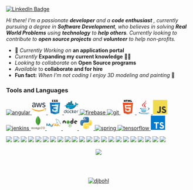 [![LinkedIn Badge](https://img.shields.io/badge/LinkedIn-Profile-informational?style=flat&logo=linkedin&logoColor=white&color=ff246c)](https://www.linkedin.com/in/djbohl/)

<p>
  <em>
   Hi there! I'm a passionate <b>developer</b> and a <b>code enthusiast</b>&nbsp;, currently pursuing a degree in <b><span>Software Development</span></b></a>, who believes in solving  
      <b>Real World Problems</b> using <b>technology</b> to <b>help others</b>. Currently looking to contribute to
    <b>open source projects</b> and 
    <b>volunteer</b> to help non-profits.
  </em>  
</p>

- 🔭 *Currently Working on* **an application portal**
- *Currently* **Expanding my current knowledge** 👨‍💻
- *Looking to collaborate* on **Open Source programs** 
- *Available* to **collaborate and for hire**
- **Fun fact:** *When I'm not coding I enjoy 3D modeling and painting* 🎨
<!-- 📫 How to reach: **** 📧 -->

### Tools and Languages

<p align="left"> 
  <a href="https://angular.io" target="_blank"> <img src="https://angular.io/assets/images/logos/angular/angular.svg" alt="angular" width="40" height="40"/> </a> 
  <a href="https://aws.amazon.com" target="_blank"> <img src="https://raw.githubusercontent.com/devicons/devicon/master/icons/amazonwebservices/amazonwebservices-original-wordmark.svg" alt="aws" width="40" height="40"/> </a> 
 <a href="https://www.w3schools.com/css/" target="_blank"> <img src="https://raw.githubusercontent.com/devicons/devicon/master/icons/css3/css3-original-wordmark.svg" alt="css3" width="40" height="40"/> </a> 
  <a href="https://www.docker.com/" target="_blank"> <img src="https://raw.githubusercontent.com/devicons/devicon/master/icons/docker/docker-original-wordmark.svg" alt="docker" width="40" height="40"/> </a> 
  <a href="https://firebase.google.com/" target="_blank"> <img src="https://www.vectorlogo.zone/logos/firebase/firebase-icon.svg" alt="firebase" width="40" height="40"/> </a> 
  <a href="https://git-scm.com/" target="_blank"> <img src="https://www.vectorlogo.zone/logos/git-scm/git-scm-icon.svg" alt="git" width="40" height="40"/> </a> 
  <a href="https://www.w3.org/html/" target="_blank"> <img src="https://raw.githubusercontent.com/devicons/devicon/master/icons/html5/html5-original-wordmark.svg" alt="html5" width="40" height="40"/> </a> 
  <a href="https://www.java.com" target="_blank"> <img src="https://raw.githubusercontent.com/devicons/devicon/master/icons/java/java-original.svg" alt="java" width="40" height="40"/> </a> 
  <a href="https://developer.mozilla.org/en-US/docs/Web/JavaScript" target="_blank"> <img src="https://raw.githubusercontent.com/devicons/devicon/master/icons/javascript/javascript-original.svg" alt="javascript" width="40" height="40"/> </a> 
  <a href="https://www.jenkins.io" target="_blank"> <img src="https://www.vectorlogo.zone/logos/jenkins/jenkins-icon.svg" alt="jenkins" width="40" height="40"/> </a> 
 <a href="https://www.mongodb.com/" target="_blank"> <img src="https://raw.githubusercontent.com/devicons/devicon/master/icons/mongodb/mongodb-original-wordmark.svg" alt="mongodb" width="40" height="40"/> </a> 
  <a href="https://www.mysql.com/" target="_blank"> <img src="https://raw.githubusercontent.com/devicons/devicon/master/icons/mysql/mysql-original-wordmark.svg" alt="mysql" width="40" height="40"/> </a> 
  <a href="https://nodejs.org" target="_blank"> <img src="https://raw.githubusercontent.com/devicons/devicon/master/icons/nodejs/nodejs-original-wordmark.svg" alt="nodejs" width="40" height="40"/> </a> 
 <a href="https://www.python.org" target="_blank"> <img src="https://raw.githubusercontent.com/devicons/devicon/master/icons/python/python-original.svg" alt="python" width="40" height="40"/> </a> 
  <a href="https://spring.io/" target="_blank"> <img src="https://www.vectorlogo.zone/logos/springio/springio-icon.svg" alt="spring" width="40" height="40"/> </a> 
  <a href="https://www.tensorflow.org" target="_blank"> <img src="https://www.vectorlogo.zone/logos/tensorflow/tensorflow-icon.svg" alt="tensorflow" width="40" height="40"/> </a> 
  <a href="https://www.typescriptlang.org/" target="_blank"> <img src="https://raw.githubusercontent.com/devicons/devicon/master/icons/typescript/typescript-original.svg" alt="typescript" width="40" height="40"/> </a> </p>

![](https://img.shields.io/badge/Code-Angular-informational?style=flat&logo=Angular&logoColor=white&color=ff246c)
![](https://img.shields.io/badge/Code-React-informational?style=flat&logo=react&logoColor=white&color=ff246c)
![](https://img.shields.io/badge/Code-Vue-informational?style=flat&logo=vue.js&logoColor=white&color=ff246c)
![](https://img.shields.io/badge/Code-JavaScript-informational?style=flat&logo=Javascript&logoColor=white&color=ff246c)
![](https://img.shields.io/badge/Code-TypeScript-informational?style=flat&logo=Typescript&logoColor=white&color=ff246c)
![](https://img.shields.io/badge/Code-Java-informational?style=flat&logo=Java&logoColor=white&color=ff246c)
![](https://img.shields.io/badge/Code-MongoDB-informational?style=flat&logo=mongodb&logoColor=white&color=ff246c)
![](https://img.shields.io/badge/Style-Bootstrap-informational?style=flat&logo=Bootstrap&logoColor=white&color=ff246c)
![](https://img.shields.io/badge/Style-Bootstrap-informational?style=flat&logo=Bootstrap&logoColor=white&color=ff246c)
![](https://img.shields.io/badge/Style-CSS-informational?style=flat&logo=css3&logoColor=white&color=ff246c)
![](https://img.shields.io/badge/Style-Tailwind-informational?style=flat&logo=Tailwind-CSS&logoColor=white&color=ff246c)
![](https://img.shields.io/badge/Style-Sass-informational?style=flat&logo=Sass&logoColor=white&color=ff246c)
![](https://img.shields.io/badge/Tools-Netlify-informational?style=flat&logo=netlify&logoColor=white&color=ff246c)
![](https://img.shields.io/badge/Tools-Vercel-informational?style=flat&logo=vercel&logoColor=white&color=ff246c)
![](https://img.shields.io/badge/Tools-NPM-informational?style=flat&logo=npm&logoColor=white&color=ff246c)
![](https://img.shields.io/badge/Tools-Node.js-informational?style=flat&logo=Nodejs&logoColor=white&color=ff246c)
![](https://img.shields.io/badge/Tools-Figma-informational?style=flat&logo=figma&logoColor=white&color=ff246c)
![](https://img.shields.io/badge/Tools-AfterEffects-informational?style=flat&logo=Adobe-After-Effects&logoColor=white&color=ff246c)
![](https://img.shields.io/badge/Tools-Photoshop-informational?style=flat&logo=Adobe-Photoshop&logoColor=white&color=ff246c)
![](https://img.shields.io/badge/Tools-Illustrator-informational?style=flat&logo=Adobe-Illustrator&logoColor=white&color=ff246c)
![](https://img.shields.io/badge/Tools-AdobeXD-informational?style=flat&logo=adobexd&logoColor=white&color=ff246c)
![](https://img.shields.io/badge/Tools-FramerMotion-informational?style=flat&logo=FramerMotion&logoColor=white&color=ff246c)

<p align="center">
<img align="center" src="https://github-readme-streak-stats.herokuapp.com/?user=djbohl&theme=radical" />
</p>
<br>
<br>


<p align="center"> <a href="https://github.com/ryo-ma/github-profile-trophy"><img src="https://github-profile-trophy.vercel.app/?username=djbohl&theme=radical" alt="djbohl" /></a> </p>

<!--
## Projects
[![FrenchQuiz](https://github-readme-stats.vercel.app/api/pin/?username=djbohl&repo=french-quiz-game&theme=radical)](https://github.com/djbohl/french-quiz-game)
[![RealEstateWebsite](https://github-readme-stats.vercel.app/api/pin/?username=djbohl&repo=real-estate-site&theme=radical)](https://github.com/djbohl/real-estate-site)
-->
